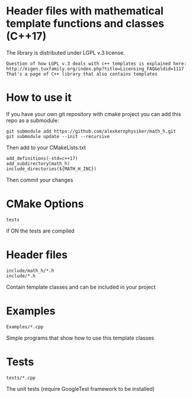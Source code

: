 Header files with mathematical template functions and classes (C++17)
====================================================================

The library is distributed under LGPL v.3 license.

    Question of how LGPL v.3 deals with c++ templates is explained here:
    http://eigen.tuxfamily.org/index.php?title=Licensing_FAQ&oldid=1117
    That's a page of C++ library that also contains templates



How to use it
=============
If you have your own git repository with cmake project you can add this repo as a submodule:

	git submodule add https://github.com/alexkernphysiker/math_h.git
	git submodule update --init --recursive
	
Then add to your CMakeLists.txt

	add_definitions(-std=c++17)
	add_subdirectory(math_h)
	include_directories(${MATH_H_INC})
	
Then commit your changes

CMake Options
=============

	tests
if ON the tests are compiled

Header files
============

	include/math_h/*.h
	include/*.h

Contain template classes and can be included in your project

Examples
========
	Examples/*.cpp
Simple programs that show how to use this template classes

Tests
=====
	tests/*.cpp
The unit tests (require GoogleTest framework to be installed)

